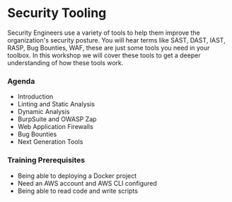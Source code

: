 # Security Tooling
Security Engineers use a variety of tools to help them improve the organization's security posture.  You will hear terms like SAST, DAST, IAST, RASP, Bug Bounties, WAF, these are just some tools you need in your toolbox.  In this workshop we will cover these tools to get a deeper  understanding of how these tools work.

### Agenda
* Introduction
* Linting and Static Analysis
* Dynamic Analysis
* BurpSuite and OWASP Zap
* Web Application Firewalls
* Bug Bounties
* Next Generation Tools

### Training Prerequisites 
* Being able to deploying a Docker project
* Need an AWS account and AWS CLI configured
* Being able to read code and write scripts

